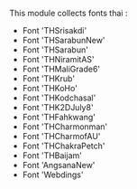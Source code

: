 This module collects fonts thai :

- Font 'THSrisakdi'
- Font 'THSarabunNew'
- Font 'THSarabun'
- Font 'THNiramitAS'
- Font 'THMaliGrade6'
- Font 'THKrub'
- Font 'THKoHo'
- Font 'THKodchasal'
- Font 'THK2DJuly8'
- Font 'THFahkwang'
- Font 'THCharmonman'
- Font 'THCharmofAU'
- Font 'THChakraPetch'
- Font 'THBaijam'
- Font 'AngsanaNew'
- Font 'Webdings'
